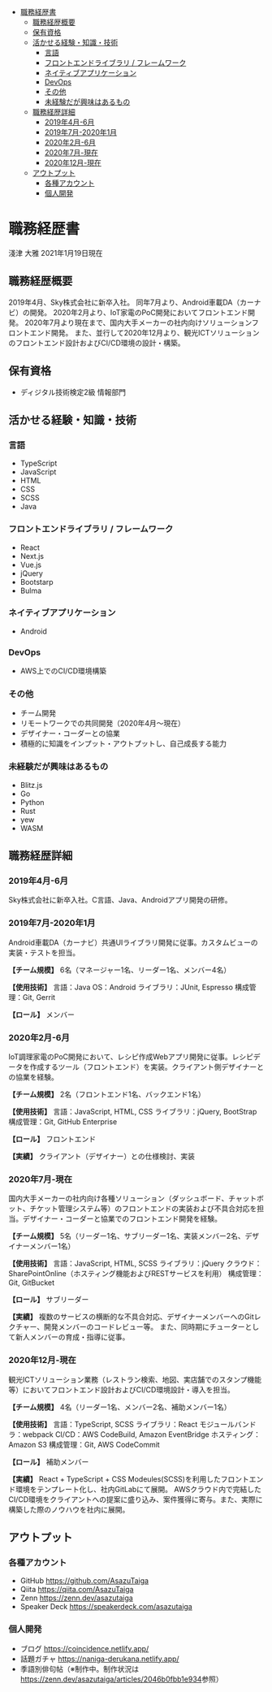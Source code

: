 
<!-- @import "[TOC]" {cmd="toc" depthFrom=1 depthTo=6 orderedList=false} -->

<!-- code_chunk_output -->

- [職務経歴書](#職務経歴書)
  - [職務経歴概要](#職務経歴概要)
  - [保有資格](#保有資格)
  - [活かせる経験・知識・技術](#活かせる経験知識技術)
    - [言語](#言語)
    - [フロントエンドライブラリ / フレームワーク](#フロントエンドライブラリ-フレームワーク)
    - [ネイティブアプリケーション](#ネイティブアプリケーション)
    - [DevOps](#devops)
    - [その他](#その他)
    - [未経験だが興味はあるもの](#未経験だが興味はあるもの)
  - [職務経歴詳細](#職務経歴詳細)
    - [2019年4月-6月](#2019年4月-6月)
    - [2019年7月-2020年1月](#2019年7月-2020年1月)
    - [2020年2月-6月](#2020年2月-6月)
    - [2020年7月-現在](#2020年7月-現在)
    - [2020年12月-現在](#2020年12月-現在)
  - [アウトプット](#アウトプット)
    - [各種アカウント](#各種アカウント)
    - [個人開発](#個人開発)

<!-- /code_chunk_output -->

# 職務経歴書

淺津 大雅
2021年1月19日現在

## 職務経歴概要

2019年4月、Sky株式会社に新卒入社。
同年7月より、Android車載DA（カーナビ）の開発。
2020年2月より、IoT家電のPoC開発においてフロントエンド開発。
2020年7月より現在まで、国内大手メーカーの社内向けソリューションフロントエンド開発。
また、並行して2020年12月より、観光ICTソリューションのフロントエンド設計およびCI/CD環境の設計・構築。

## 保有資格

- ディジタル技術検定2級 情報部門

## 活かせる経験・知識・技術

### 言語

- TypeScript
- JavaScript
- HTML
- CSS
- SCSS
- Java

### フロントエンドライブラリ / フレームワーク

- React
- Next.js
- Vue.js
- jQuery
- Bootstarp
- Bulma

### ネイティブアプリケーション

- Android

### DevOps

- AWS上でのCI/CD環境構築

### その他

- チーム開発
- リモートワークでの共同開発（2020年4月〜現在）
- デザイナー・コーダーとの協業
- 積極的に知識をインプット・アウトプットし、自己成長する能力

### 未経験だが興味はあるもの

- Blitz.js
- Go
- Python
- Rust
- yew
- WASM

## 職務経歴詳細

### 2019年4月-6月

Sky株式会社に新卒入社。C言語、Java、Androidアプリ開発の研修。

### 2019年7月-2020年1月

Android車載DA（カーナビ）共通UIライブラリ開発に従事。カスタムビューの実装・テストを担当。

**【チーム規模】**
6名（マネージャー1名、リーダー1名、メンバー4名）

**【使用技術】**
言語：Java
OS：Android
ライブラリ：JUnit, Espresso
構成管理：Git, Gerrit

**【ロール】**
メンバー

### 2020年2月-6月

IoT調理家電のPoC開発において、レシピ作成Webアプリ開発に従事。レシピデータを作成するツール（フロントエンド）を実装。クライアント側デザイナーとの協業を経験。

**【チーム規模】**
2名（フロントエンド1名、バックエンド1名）

**【使用技術】**
言語：JavaScript, HTML, CSS
ライブラリ：jQuery, BootStrap
構成管理：Git, GitHub Enterprise

**【ロール】**
フロントエンド

**【実績】**
クライアント（デザイナー）との仕様検討、実装

### 2020年7月-現在

国内大手メーカーの社内向け各種ソリューション（ダッシュボード、チャットボット、チケット管理システム等）のフロントエンドの実装および不具合対応を担当。デザイナー・コーダーと協業でのフロントエンド開発を経験。

**【チーム規模】**
5名（リーダー1名、サブリーダー1名、実装メンバー2名、デザイナーメンバー1名）

**【使用技術】**
言語：JavaScript, HTML, SCSS
ライブラリ：jQuery
クラウド：SharePointOnline（ホスティング機能およびRESTサービスを利用）
構成管理：Git, GitBucket

**【ロール】**
サブリーダー

**【実績】**
複数のサービスの横断的な不具合対応、デザイナーメンバーへのGitレクチャー、開発メンバーのコードレビュー等。
また、同時期にチューターとして新人メンバーの育成・指導に従事。

### 2020年12月-現在

観光ICTソリューション業務（レストラン検索、地図、実店舗でのスタンプ機能等）においてフロントエンド設計およびCI/CD環境設計・導入を担当。

**【チーム規模】**
4名（リーダー1名、メンバー2名、補助メンバー1名）

**【使用技術】**
言語：TypeScript, SCSS
ライブラリ：React
モジュールバンドラ：webpack
CI/CD：AWS CodeBuild, Amazon EventBridge
ホスティング：Amazon S3
構成管理：Git, AWS CodeCommit

**【ロール】**
補助メンバー

**【実績】**
React + TypeScript + CSS Modeules(SCSS)を利用したフロントエンド環境をテンプレート化し、社内GitLabにて展開。
AWSクラウド内で完結したCI/CD環境をクライアントへの提案に盛り込み、案件獲得に寄与。また、実際に構築した際のノウハウを社内に展開。

## アウトプット

### 各種アカウント

- GitHub <https://github.com/AsazuTaiga>
- Qiita <https://qiita.com/AsazuTaiga>
- Zenn <https://zenn.dev/asazutaiga>
- Speaker Deck <https://speakerdeck.com/asazutaiga>

### 個人開発

- ブログ <https://coincidence.netlify.app/>
- 話題ガチャ <https://naniga-derukana.netlify.app/>
- 季語別俳句帖（※制作中。制作状況は<https://zenn.dev/asazutaiga/articles/2046b0fbb1e934>参照）

